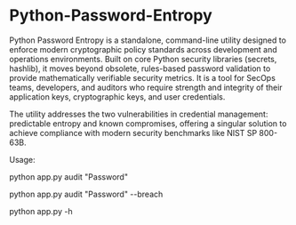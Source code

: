 # Python-Password-Entropy
Python Password Entropy is a standalone, command-line utility designed to enforce modern cryptographic policy standards across development and operations environments. Built on core Python security libraries (secrets, hashlib), it moves beyond obsolete, rules-based password validation to provide mathematically verifiable security metrics. It is a tool for SecOps teams, developers, and auditors who require strength and integrity of their application keys, cryptographic keys, and user credentials.

The utility addresses the two vulnerabilities in credential management: predictable entropy and known compromises, offering a singular solution to achieve compliance with modern security benchmarks like NIST SP 800-63B.

Usage:

python app.py audit "Password"

python app.py audit "Password" --breach

python app.py -h
